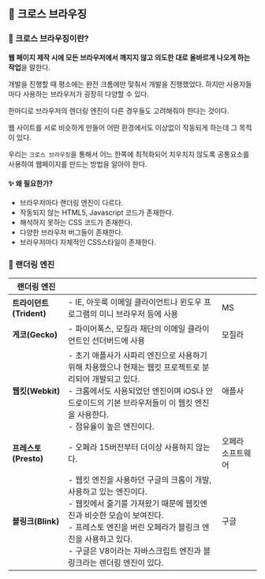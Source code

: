 ## 🤔 크로스 브라우징



### 🎈 크로스 브라우징이란?

**웹 페이지 제작 시에 모든 브라우저에서 깨지지 않고 의도한 대로 올바르게 나오게 하는 작업**을 말한다.

개발을 진행할 때 평소에는 완전 크롬에만 맞춰서 개발을 진행했었다. 하지만 사용자들마다 사용하는 브라우저가 굉장히 다양할 수 있다.

한마디로 브라우저의 렌더링 엔진이 다른 경우들도 고려해줘야 한다는 것이다.

웹 사이트를 서로 비슷하게 만들어 어떤 환경에서도 이상없이 작동되게 하는데 그 목적이 있다.

우리는 `크로스 브라우징`을 통해서 어느 한쪽에 최적화되어 치우치지 않도록 공통요소를 사용하여 웹페이지를 만드는 방법을 알아야 한다.



#### ✨ 왜 필요한가?

- 브라우저마다 랜더링 엔진이 다르다.
- 작동되지 않는 HTML5, Javascript 코드가 존재한다.
- 해석하지 못하는 CSS 코드가 존재한다.
- 다양한 브라우저 버그들이 존재한다.
- 브라우저마다 자체적인 CSS스타일이 존재한다.



### 🎈 랜더링 엔진

| 랜더링 엔진             |                                                              |                   |
| ----------------------- | ------------------------------------------------------------ | ----------------- |
| **트라이던트(Trident)** | - IE, 아웃룩 이메일 클라이언트나 윈도우 프로그램의 미니 브라우저 등에 사용 | MS                |
| **게코(Gecko)**         | - 파이어폭스, 모질라 재단의 이메일 클라이언트인 선더버드에 사용 | 모질라            |
| **웹킷(Webkit)**        | - 초기 애플사가 사파리 엔진으로 사용하기 위해 차용했으나 현재는 웹킷 프로젝트로 분리되어 개발되고 있다.<br />- 크롬에서도 사용되었던 엔진이며 iOS나 안드로이드의 기본 브라우저들이 이 웹킷 엔진을 사용한다.<br />- 점유율이 높은 엔진이다. | 애플사            |
| **프레스토(Presto)**    | - 오페라 15버전부터 더이상 사용하지 않는다.                  | 오페라 소프트웨어 |
| **블링크(Blink)**       | - 웹킷 엔진을 사용하던 구글의 크롬이 개발, 사용하고 있는 엔진이다.<br />- 웹킷에서 줄기를 가져왔기 때문에 웹킷엔진과 비슷한 모습이 보여진다.<br />- 프레스토 엔진을 버린 오페라가 블링크 엔진을 사용하고 있다.<br />- 구글은 V8이라는 자바스크립트 엔진과 블링크라는 렌더링 엔진이 있다. | 구글              |

